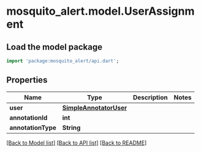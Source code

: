 # mosquito_alert.model.UserAssignment

## Load the model package
```dart
import 'package:mosquito_alert/api.dart';
```

## Properties
Name | Type | Description | Notes
------------ | ------------- | ------------- | -------------
**user** | [**SimpleAnnotatorUser**](SimpleAnnotatorUser.md) |  | 
**annotationId** | **int** |  | 
**annotationType** | **String** |  | 

[[Back to Model list]](../README.md#documentation-for-models) [[Back to API list]](../README.md#documentation-for-api-endpoints) [[Back to README]](../README.md)


